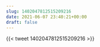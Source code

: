 ```yaml
---
slug: 1402047812515209216
date: 2021-06-07 23:40:21+00:00
draft: false
---
```


{{< tweet 1402047812515209216 >}}
